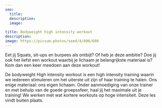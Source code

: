 ```yaml
---
seo:
  title: 
  description: 
  image:
    
title: Bodyweight high intensity workout
description: 
image: https://picsum.photos/seed/4/800/600
---
```

Eet jij Squats, sit-ups en burpees als ontbijt? Of heb je deze ambitie? Doe jij ook het liefst een workout waarbij je lichaam je belangrijkste materiaal is? Kom dan een keer meedoen aan deze workout! 

De bodyweight High intensity workout  is een high intensity training waarin we iedereen stimuleren om het uiterste uit zijn of haar training te halen. Ons enige materiaal: ons eigen lichaam. Onder aanmoediging van onze trainer en met behulp van de goede groepssfeer, haal jij het maximale uit je training!  We werken met wat kortere workouts op hoge intensiteit. Deze les vindt buiten plaats.
